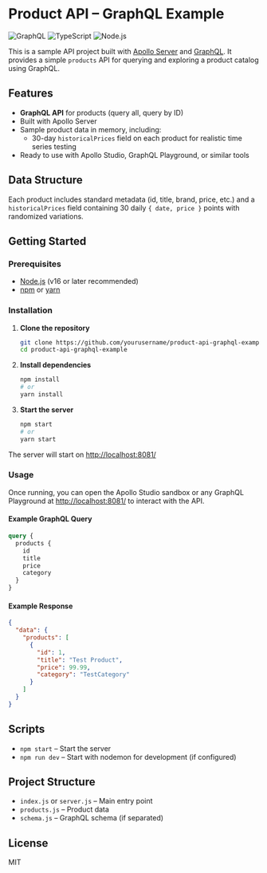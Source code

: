 # Product API – GraphQL Example

![GraphQL](https://img.shields.io/badge/API-GraphQL-blueviolet)
![TypeScript](https://img.shields.io/badge/Language-TypeScript-3178c6?logo=typescript)
![Node.js](https://img.shields.io/badge/Runtime-Node.js-339933?logo=node.js)

This is a sample API project built with [Apollo Server](https://www.apollographql.com/docs/apollo-server/) and [GraphQL](https://graphql.org/).
It provides a simple `products` API for querying and exploring a product catalog using GraphQL.


## Features

* **GraphQL API** for products (query all, query by ID)
* Built with Apollo Server
* Sample product data in memory, including:
   * 30-day `historicalPrices` field on each product for realistic time series testing
* Ready to use with Apollo Studio, GraphQL Playground, or similar tools

## Data Structure

Each product includes standard metadata (id, title, brand, price, etc.) and a `historicalPrices` field containing 30 daily `{ date, price }` points with randomized variations.

## Getting Started

### Prerequisites

* [Node.js](https://nodejs.org/) (v16 or later recommended)
* [npm](https://www.npmjs.com/) or [yarn](https://yarnpkg.com/)

### Installation

1. **Clone the repository**

   ```bash
   git clone https://github.com/yourusername/product-api-graphql-example.git
   cd product-api-graphql-example
   ```

2. **Install dependencies**

   ```bash
   npm install
   # or
   yarn install
   ```

3. **Start the server**

   ```bash
   npm start
   # or
   yarn start
   ```

The server will start on [http://localhost:8081/](http://localhost:8081/)

### Usage

Once running, you can open the Apollo Studio sandbox or any GraphQL Playground at [http://localhost:8081/](http://localhost:8081/) to interact with the API.

#### Example GraphQL Query

```graphql
query {
  products {
    id
    title
    price
    category
  }
}
```

#### Example Response

```json
{
  "data": {
    "products": [
      {
        "id": 1,
        "title": "Test Product",
        "price": 99.99,
        "category": "TestCategory"
      }
    ]
  }
}
```

## Scripts

* `npm start` – Start the server
* `npm run dev` – Start with nodemon for development (if configured)

## Project Structure

* `index.js` or `server.js` – Main entry point
* `products.js` – Product data
* `schema.js` – GraphQL schema (if separated)

## License

MIT

